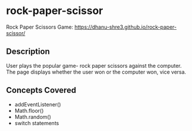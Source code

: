 # rock-paper-scissor
Rock Paper Scissors Game: https://dhanu-shre3.github.io/rock-paper-scissor/

## Description
User plays the popular game- rock paper scissors against the computer. The page displays whether the user won or the computer won, vice versa.

## Concepts Covered 
- addEventListener()
- Math.floor()
- Math.random()
- switch statements

